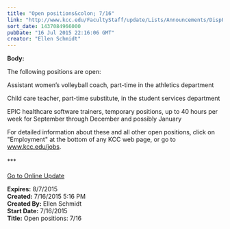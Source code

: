 ```yaml
---
title: "Open positions&colon; 7/16"
link: "http://www.kcc.edu/FacultyStaff/update/Lists/Announcements/DispForm.aspx?ID=1986"
sort_date: 1437084966000
pubDate: "16 Jul 2015 22:16:06 GMT"
creator: "Ellen Schmidt"
---
```


<div><b>Body:</b> <div class="ExternalClass9A68B8CACB3F44C2835C60483757C5AF"><p>​​​​The following positions are open: </p>
<p>Assistant women’s volleyball coach, part-time in the athletics department</p>
<p>Child care teacher, part-time substitute, in the student services department</p>
<p>EPIC healthcare software trainers, temporary positions, up to 40 hours per week for September through December and possibly January</p>
<p>For detailed information about these and all other open positions, click on &quot;Employment&quot; at the bottom of any KCC web page, or go to <a href="/jobs">www.kcc.edu/jobs</a>.<br />​<br />***<br /><br /><a href="/update">Go to Online Update</a><br /></p></div></div>
<div><b>Expires:</b> 8/7/2015</div>
<div><b>Created:</b> 7/16/2015 5:16 PM</div>
<div><b>Created By:</b> Ellen Schmidt</div>
<div><b>Start Date:</b> 7/16/2015</div>
<div><b>Title:</b> Open positions: 7/16</div>
